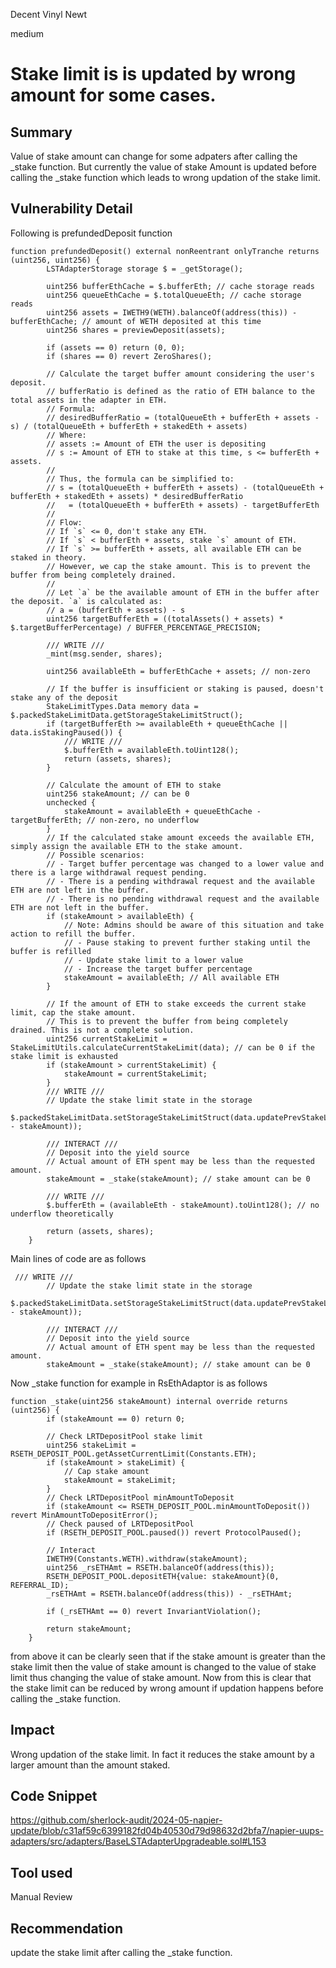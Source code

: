 Decent Vinyl Newt

medium

# Stake limit is is updated by wrong amount for some cases.

## Summary
Value of stake amount can change for some adpaters after calling the _stake function. But currently the value of stake Amount is updated before calling the _stake function which leads to wrong updation of the stake limit.
## Vulnerability Detail
Following is prefundedDeposit function 
```solidity
function prefundedDeposit() external nonReentrant onlyTranche returns (uint256, uint256) {
        LSTAdapterStorage storage $ = _getStorage();

        uint256 bufferEthCache = $.bufferEth; // cache storage reads
        uint256 queueEthCache = $.totalQueueEth; // cache storage reads
        uint256 assets = IWETH9(WETH).balanceOf(address(this)) - bufferEthCache; // amount of WETH deposited at this time
        uint256 shares = previewDeposit(assets);

        if (assets == 0) return (0, 0);
        if (shares == 0) revert ZeroShares();

        // Calculate the target buffer amount considering the user's deposit.
        // bufferRatio is defined as the ratio of ETH balance to the total assets in the adapter in ETH.
        // Formula:
        // desiredBufferRatio = (totalQueueEth + bufferEth + assets - s) / (totalQueueEth + bufferEth + stakedEth + assets)
        // Where:
        // assets := Amount of ETH the user is depositing
        // s := Amount of ETH to stake at this time, s <= bufferEth + assets.
        //
        // Thus, the formula can be simplified to:
        // s = (totalQueueEth + bufferEth + assets) - (totalQueueEth + bufferEth + stakedEth + assets) * desiredBufferRatio
        //   = (totalQueueEth + bufferEth + assets) - targetBufferEth
        //
        // Flow:
        // If `s` <= 0, don't stake any ETH.
        // If `s` < bufferEth + assets, stake `s` amount of ETH.
        // If `s` >= bufferEth + assets, all available ETH can be staked in theory.
        // However, we cap the stake amount. This is to prevent the buffer from being completely drained.
        //
        // Let `a` be the available amount of ETH in the buffer after the deposit. `a` is calculated as:
        // a = (bufferEth + assets) - s
        uint256 targetBufferEth = ((totalAssets() + assets) * $.targetBufferPercentage) / BUFFER_PERCENTAGE_PRECISION;

        /// WRITE ///
        _mint(msg.sender, shares);

        uint256 availableEth = bufferEthCache + assets; // non-zero

        // If the buffer is insufficient or staking is paused, doesn't stake any of the deposit
        StakeLimitTypes.Data memory data = $.packedStakeLimitData.getStorageStakeLimitStruct();
        if (targetBufferEth >= availableEth + queueEthCache || data.isStakingPaused()) {
            /// WRITE ///
            $.bufferEth = availableEth.toUint128();
            return (assets, shares);
        }

        // Calculate the amount of ETH to stake
        uint256 stakeAmount; // can be 0
        unchecked {
            stakeAmount = availableEth + queueEthCache - targetBufferEth; // non-zero, no underflow
        }
        // If the calculated stake amount exceeds the available ETH, simply assign the available ETH to the stake amount.
        // Possible scenarios:
        // - Target buffer percentage was changed to a lower value and there is a large withdrawal request pending.
        // - There is a pending withdrawal request and the available ETH are not left in the buffer.
        // - There is no pending withdrawal request and the available ETH are not left in the buffer.
        if (stakeAmount > availableEth) {
            // Note: Admins should be aware of this situation and take action to refill the buffer.
            // - Pause staking to prevent further staking until the buffer is refilled
            // - Update stake limit to a lower value
            // - Increase the target buffer percentage
            stakeAmount = availableEth; // All available ETH
        }

        // If the amount of ETH to stake exceeds the current stake limit, cap the stake amount.
        // This is to prevent the buffer from being completely drained. This is not a complete solution.
        uint256 currentStakeLimit = StakeLimitUtils.calculateCurrentStakeLimit(data); // can be 0 if the stake limit is exhausted
        if (stakeAmount > currentStakeLimit) {
            stakeAmount = currentStakeLimit;
        }
        /// WRITE ///
        // Update the stake limit state in the storage
        $.packedStakeLimitData.setStorageStakeLimitStruct(data.updatePrevStakeLimit(currentStakeLimit - stakeAmount));

        /// INTERACT ///
        // Deposit into the yield source
        // Actual amount of ETH spent may be less than the requested amount.
        stakeAmount = _stake(stakeAmount); // stake amount can be 0

        /// WRITE ///
        $.bufferEth = (availableEth - stakeAmount).toUint128(); // no underflow theoretically

        return (assets, shares);
    }
```
Main lines of code are as follows 
```solidity
 /// WRITE ///
        // Update the stake limit state in the storage
        $.packedStakeLimitData.setStorageStakeLimitStruct(data.updatePrevStakeLimit(currentStakeLimit - stakeAmount));

        /// INTERACT ///
        // Deposit into the yield source
        // Actual amount of ETH spent may be less than the requested amount.
        stakeAmount = _stake(stakeAmount); // stake amount can be 0
```
Now _stake function for example in RsEthAdaptor is as follows
```solidity
function _stake(uint256 stakeAmount) internal override returns (uint256) {
        if (stakeAmount == 0) return 0;

        // Check LRTDepositPool stake limit
        uint256 stakeLimit = RSETH_DEPOSIT_POOL.getAssetCurrentLimit(Constants.ETH);
        if (stakeAmount > stakeLimit) {
            // Cap stake amount
            stakeAmount = stakeLimit;
        }
        // Check LRTDepositPool minAmountToDeposit
        if (stakeAmount <= RSETH_DEPOSIT_POOL.minAmountToDeposit()) revert MinAmountToDepositError();
        // Check paused of LRTDepositPool
        if (RSETH_DEPOSIT_POOL.paused()) revert ProtocolPaused();

        // Interact
        IWETH9(Constants.WETH).withdraw(stakeAmount);
        uint256 _rsETHAmt = RSETH.balanceOf(address(this));
        RSETH_DEPOSIT_POOL.depositETH{value: stakeAmount}(0, REFERRAL_ID);
        _rsETHAmt = RSETH.balanceOf(address(this)) - _rsETHAmt;

        if (_rsETHAmt == 0) revert InvariantViolation();

        return stakeAmount;
    }
```
from above it can be clearly seen that if the stake amount is greater than the stake limit then the value of stake amount is changed to the value of stake limit thus changing the value of stake amount. Now from this is clear that the stake limit can be reduced by wrong amount if updation happens before calling the _stake function.
## Impact
Wrong updation of the stake limit. In fact it reduces the stake amount by a larger amount than the amount staked.
## Code Snippet
https://github.com/sherlock-audit/2024-05-napier-update/blob/c31af59c6399182fd04b40530d79d98632d2bfa7/napier-uups-adapters/src/adapters/BaseLSTAdapterUpgradeable.sol#L153
## Tool used

Manual Review

## Recommendation
update the stake limit after calling the _stake function.